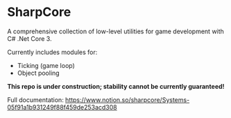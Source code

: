 # SharpCore
A comprehensive collection of low-level utilities for game development with C# .Net Core 3. 

Currently includes modules for:
- Ticking (game loop)
- Object pooling

**This repo is under construction; stability cannot be currently guaranteed!**


Full documentation:
https://www.notion.so/sharpcore/Systems-05f91a1b931249f88f459de253acd308

